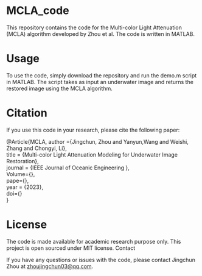 # MCLA_code
This repository contains the code for the Multi-color Light Attenuation (MCLA) algorithm developed by Zhou et al. The code is written in MATLAB.

# Usage
To use the code, simply download the repository and run the demo.m script in MATLAB. The script takes as input an underwater image and returns the restored image using the MCLA algorithm.

# Citation
If you use this code in your research, please cite the following paper:

@Article{MCLA,
          author ={Jingchun, Zhou and Yanyun,Wang and Weishi, Zhang and Chongyi, Li},<br>
          title = {Multi-color Light Attenuation Modeling for Underwater Image Restoration},<br>
          journal = {IEEE Journal of Oceanic Engineering },<br>
          Volume={},<br>
          pape={},<br>
          year = {2023},<br>
          doi={}<br>
          }<br>

# License

The code is made available for academic research purpose only. This project is open sourced under MIT license.
Contact

If you have any questions or issues with the code, please contact Jingchun Zhou at zhoujingchun03@qq.com.
